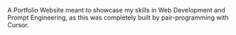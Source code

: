 A Portfolio Website meant to showcase my skills in Web Development and Prompt Engineering, as this was completely built by pair-programming with Cursor.